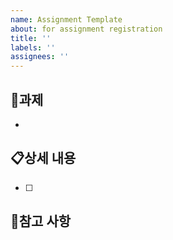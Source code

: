 ```yaml
---
name: Assignment Template
about: for assignment registration
title: ''
labels: ''
assignees: ''
---
```


## 📝과제
*
## 📋상세 내용
- [ ]
## 🙏참고 사항
>